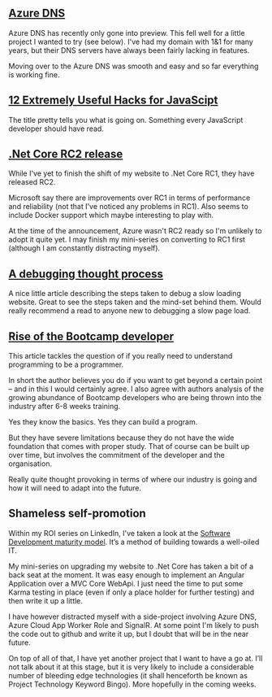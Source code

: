 ## [Azure DNS](https://azure.microsoft.com/en-gb/services/dns/)
Azure DNS has recently only gone into preview.  This fell well for a little project I wanted to try (see below).  I've had my domain with 1&amp;1 for many years, but their DNS servers have always been fairly lacking in features.

Moving over to the Azure DNS was smooth and easy and so far everything is working fine.

## [12 Extremely Useful Hacks for JavaScipt](https://blog.jscrambler.com/12-extremely-useful-hacks-for-javascript/)
The title pretty tells you what is going on. Something every JavaScript developer should have read.

## [.Net Core RC2 release](https://blogs.msdn.microsoft.com/dotnet/2016/05/16/announcing-net-core-rc2/)
While I've yet to finish the shift of my website to .Net Core RC1, they have released RC2.

Microsoft say there are improvements over RC1 in terms of performance and reliability (not that I've noticed any problems in RC1).  Also seems to include Docker support which maybe interesting to play with.

At the time of the announcement, Azure wasn't RC2 ready so I'm unlikely to adopt it quite yet.  I may finish my mini-series on converting to RC1 first (although I am constantly distracting myself).

## [A debugging thought process](https://remysharp.com/2016/04/04/a-debugging-thought-process)
A nice little article describing the steps taken to debug a slow loading website.  Great to see the steps taken and the mind-set behind them.  Would really recommend a read to anyone new to debugging a slow page load.

## [Rise of the Bootcamp developer](https://uselessdevblog.wordpress.com/2016/04/11/js-developers-who-dont-know-what-closure-is-are-fine/)
This article tackles the question of if you really need to understand programming to be a programmer.

In short the author believes you do if you want to get beyond a certain point – and in this I would certainly agree.  I also agree with authors analysis of the growing abundance of Bootcamp developers who are being thrown into the industry after 6-8 weeks training.

Yes they know the basics.  Yes they can build a program.

But they have severe limitations because they do not have the wide foundation that comes with proper study.  That of course can be built up over time, but involves the commitment of the developer and the organisation.

Really quite thought provoking in terms of where our industry is going and how it will need to adapt into the future.

## Shameless self-promotion
Within my ROI series on LinkedIn, I've taken a look at the [Software Development maturity model](https://www.linkedin.com/pulse/software-development-maturity-model-mark-taylor).  It’s a method of building towards a well-oiled IT.

My mini-series on upgrading my website to .Net Core has taken a bit of a back seat at the moment.  It was easy enough to implement an Angular Application over a MVC Core WebApi.  I just need the time to put some Karma testing in place (even if only a place holder for further testing) and then write it up a little.

I have however distracted myself with a side-project involving Azure DNS, Azure Cloud App Worker Role and SignalR.  At some point I'm likely to push the code out to github and write it up, but I doubt that will be in the near future.

On top of all of that, I have yet another project that I want to have a go at.  I’ll not talk about it at this stage, but it is very likely to include a considerable number of bleeding edge technologies (it shall henceforth be known as Project Technology Keyword Bingo).  More hopefully in the coming weeks.
